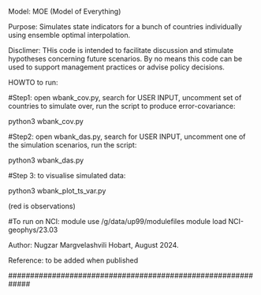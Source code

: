 Model: MOE (Model of Everything)

Purpose: Simulates state indicators for a bunch of countries individually using ensemble optimal interpolation.

Disclimer: THis code is intended to facilitate discussion and stimulate hypotheses concerning future scenarios.
By no means this code can be used to support management practices or advise policy decisions.

HOWTO to run:

#Step1:  open wbank_cov.py, search for USER INPUT, uncomment set of countries to simulate over, run the script to produce error-covariance:

python3 wbank_cov.py 

#Step2:  open wbank_das.py, search for USER INPUT, uncomment one of the simulation scenarios, run the script:

python3 wbank_das.py

#Step 3:  to visualise simulated data:

python3 wbank_plot_ts_var.py

(red is observations)

#To run on NCI:
module use /g/data/up99/modulefiles
module load NCI-geophys/23.03

Author: Nugzar Margvelashvili
Hobart, August 2024.


Reference: to be added when published

#############################################################
